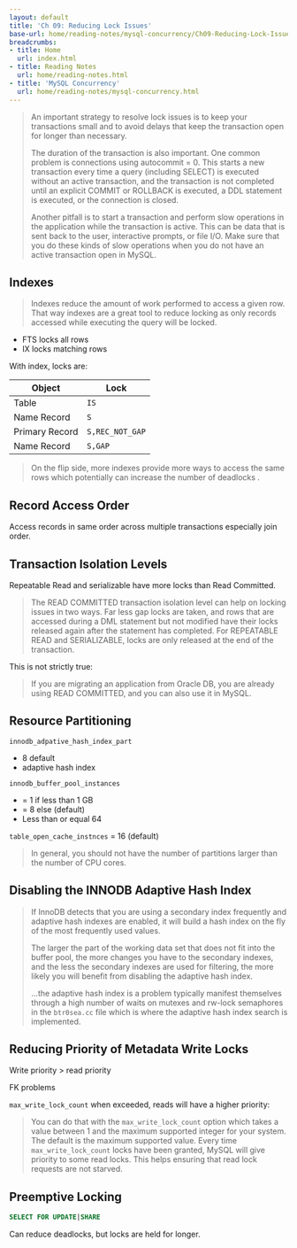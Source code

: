 ```yaml
---
layout: default
title: 'Ch 09: Reducing Lock Issues'
base-url: home/reading-notes/mysql-concurrency/Ch09-Reducing-Lock-Issues.html
breadcrumbs:
- title: Home
  url: index.html
- title: Reading Notes
  url: home/reading-notes.html
- title: 'MySQL Concurrency'
  url: home/reading-notes/mysql-concurrency.html
---
```


> An important strategy to resolve lock issues is to keep your transactions small and to avoid delays that keep the transaction open for longer than necessary.
>
> The duration of the transaction is also important. One common problem is connections using autocommit = 0. This starts a new transaction every time a query (including SELECT) is executed without an active transaction, and the transaction is not completed until an explicit COMMIT or ROLLBACK is executed, a DDL statement is executed, or the connection is closed.
>
> Another pitfall is to start a transaction and perform slow operations in the application while the transaction is active. This can be data that is sent back to the user, interactive prompts, or file I/O. Make sure that you do these kinds of slow operations when you do not have an active transaction open in MySQL.

## Indexes

> Indexes reduce the amount of work performed to access a given row. That way indexes are a great tool to reduce locking as only records accessed while executing the query will be locked.

- FTS locks all rows
- IX locks matching rows

With index, locks are:

| Object | Lock |
| --- | --- |
| Table | `IS` |
| Name Record | `S` |
| Primary Record | `S,REC_NOT_GAP` |
| Name Record | `S,GAP` |

> On the flip side, more indexes provide more ways to access the same rows which potentially can increase the number of deadlocks .

## Record Access Order

Access records in same order across multiple transactions especially join order.

## Transaction Isolation Levels

Repeatable Read and serializable have more locks than Read Committed.

> The READ COMMITTED transaction isolation level can help on locking issues in two ways. Far less gap locks are taken, and rows that are accessed during a DML statement but not modified have their locks released again after the statement has completed. For REPEATABLE READ and SERIALIZABLE, locks are only released at the end of the transaction.

This is not strictly true:

> If you are migrating an application from Oracle DB, you are already using READ COMMITTED, and you can also use it in MySQL.

## Resource Partitioning

`innodb_adpative_hash_index_part`

- 8 default
- adaptive hash index

`innodb_buffer_pool_instances`

- = 1 if less than 1 GB
- = 8 else (default)
- Less than or equal 64

`table_open_cache_instnces` = 16 (default)

> In general, you should not have the number of partitions larger than the number of CPU cores.

## Disabling the INNODB Adaptive Hash Index

> If InnoDB detects that you are using a secondary index frequently and adaptive hash indexes are enabled, it will build a hash index on the fly of the most frequently used values.
>
> The larger the part of the working data set that does not fit into the buffer pool, the more changes you have to the secondary indexes, and the less the secondary indexes are used for filtering, the more likely you will benefit from disabling the adaptive hash index.
>
> ...the adaptive hash index is a problem typically manifest themselves through a high number of waits on mutexes and rw-lock semaphores in the `btr0sea.cc` file which is where the adaptive hash index search is implemented.

## Reducing Priority of Metadata Write Locks

Write priority \> read priority

FK problems

`max_write_lock_count` when exceeded, reads will have a higher priority:

> You can do that with the `max_write_lock_count` option which takes a value between 1 and the maximum supported integer for your system. The default is the maximum supported value. Every time `max_write_lock_count` locks have been granted, MySQL will give priority to some read locks. This helps ensuring that read lock requests are not starved.

## Preemptive Locking

```sql
SELECT FOR UPDATE|SHARE
```

Can reduce deadlocks, but locks are held for longer.
